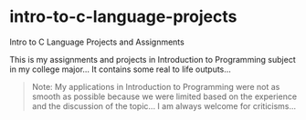 # intro-to-c-language-projects
Intro to C Language Projects and Assignments

This is my assignments and projects in Introduction to Programming subject in my college major... It contains some real to life outputs...

>Note: My applications in Introduction to Programming were not as smooth as possible because we were limited based on the experience and the discussion of the topic... I am always welcome for criticisms... 
